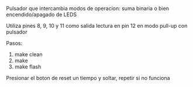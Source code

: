 Pulsador que intercambia modos de operacion:
suma binaria o bien encendido/apagado de LEDS

Utiliza pines 8, 9, 10 y 11 como salida
lectura en pin 12 en modo pull-up con pulsador

Pasos:

1. make clean
2. make
3. make flash

Presionar el boton de reset un tiempo y soltar,
repetir si no funciona
